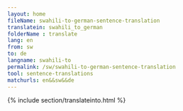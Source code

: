 ```yaml
---
layout: home
fileName: swahili-to-german-sentence-translation
translatein: swahili_to_german
folderName : translate
lang: en
from: sw
to: de
langname: swahili-to
permalink: /sw/swahili-to-german-sentence-translation
tool: sentence-translations
matchurls: en&&sw&&de
---
```

{% include section/translateinto.html %}
